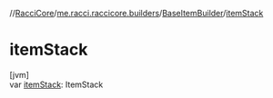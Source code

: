 //[RacciCore](../../../index.md)/[me.racci.raccicore.builders](../index.md)/[BaseItemBuilder](index.md)/[itemStack](item-stack.md)

# itemStack

[jvm]\
var [itemStack](item-stack.md): ItemStack
